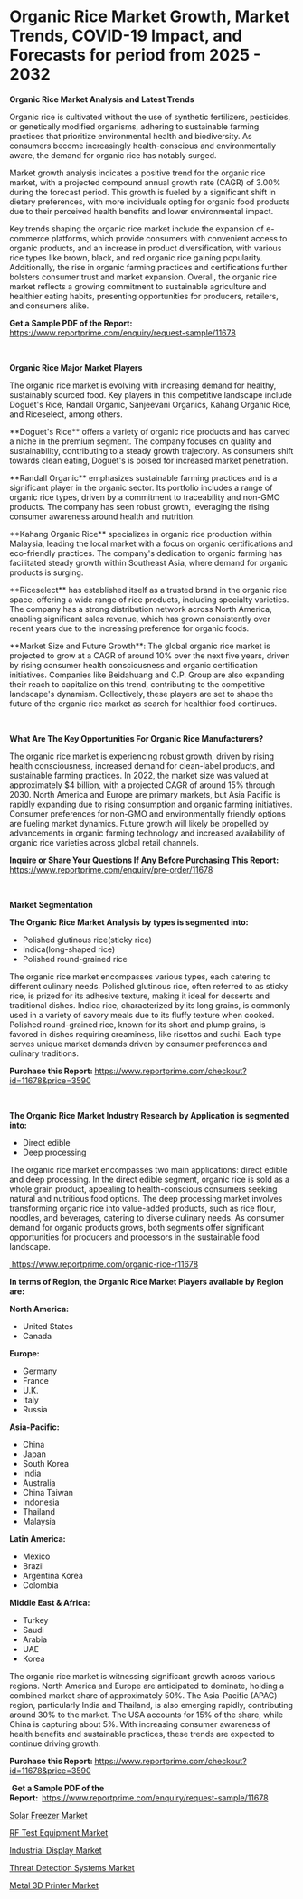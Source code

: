 <p><h1>Organic Rice Market Growth, Market Trends, COVID-19 Impact, and Forecasts for period from 2025 - 2032</h1></p><p><strong>Organic Rice Market Analysis and Latest Trends</strong></p>
<p><p>Organic rice is cultivated without the use of synthetic fertilizers, pesticides, or genetically modified organisms, adhering to sustainable farming practices that prioritize environmental health and biodiversity. As consumers become increasingly health-conscious and environmentally aware, the demand for organic rice has notably surged. </p><p>Market growth analysis indicates a positive trend for the organic rice market, with a projected compound annual growth rate (CAGR) of 3.00% during the forecast period. This growth is fueled by a significant shift in dietary preferences, with more individuals opting for organic food products due to their perceived health benefits and lower environmental impact. </p><p>Key trends shaping the organic rice market include the expansion of e-commerce platforms, which provide consumers with convenient access to organic products, and an increase in product diversification, with various rice types like brown, black, and red organic rice gaining popularity. Additionally, the rise in organic farming practices and certifications further bolsters consumer trust and market expansion. Overall, the organic rice market reflects a growing commitment to sustainable agriculture and healthier eating habits, presenting opportunities for producers, retailers, and consumers alike.</p></p>
<p><strong>Get a Sample PDF of the Report:&nbsp;</strong> <a href="https://www.reportprime.com/enquiry/request-sample/11678?utm_campaign=2794&utm_medium=2&utm_source=Github&utm_content=ia&utm_term=17032025&utm_id=organic-rice">https://www.reportprime.com/enquiry/request-sample/11678</a></p>
<p>&nbsp;</p>
<p><strong>Organic Rice Major Market Players</strong></p>
<p><p>The organic rice market is evolving with increasing demand for healthy, sustainably sourced food. Key players in this competitive landscape include Doguet's Rice, Randall Organic, Sanjeevani Organics, Kahang Organic Rice, and Riceselect, among others.</p><p>**Doguet's Rice** offers a variety of organic rice products and has carved a niche in the premium segment. The company focuses on quality and sustainability, contributing to a steady growth trajectory. As consumers shift towards clean eating, Doguet's is poised for increased market penetration.</p><p>**Randall Organic** emphasizes sustainable farming practices and is a significant player in the organic sector. Its portfolio includes a range of organic rice types, driven by a commitment to traceability and non-GMO products. The company has seen robust growth, leveraging the rising consumer awareness around health and nutrition.</p><p>**Kahang Organic Rice** specializes in organic rice production within Malaysia, leading the local market with a focus on organic certifications and eco-friendly practices. The company's dedication to organic farming has facilitated steady growth within Southeast Asia, where demand for organic products is surging.</p><p>**Riceselect** has established itself as a trusted brand in the organic rice space, offering a wide range of rice products, including specialty varieties. The company has a strong distribution network across North America, enabling significant sales revenue, which has grown consistently over recent years due to the increasing preference for organic foods.</p><p>**Market Size and Future Growth**: The global organic rice market is projected to grow at a CAGR of around 10% over the next five years, driven by rising consumer health consciousness and organic certification initiatives. Companies like Beidahuang and C.P. Group are also expanding their reach to capitalize on this trend, contributing to the competitive landscape's dynamism. Collectively, these players are set to shape the future of the organic rice market as search for healthier food continues.</p></p>
<p>&nbsp;</p>
<p><strong>What Are The Key Opportunities For Organic Rice Manufacturers?</strong></p>
<p><p>The organic rice market is experiencing robust growth, driven by rising health consciousness, increased demand for clean-label products, and sustainable farming practices. In 2022, the market size was valued at approximately $4 billion, with a projected CAGR of around 15% through 2030. North America and Europe are primary markets, but Asia Pacific is rapidly expanding due to rising consumption and organic farming initiatives. Consumer preferences for non-GMO and environmentally friendly options are fueling market dynamics. Future growth will likely be propelled by advancements in organic farming technology and increased availability of organic rice varieties across global retail channels.</p></p>
<p><strong>Inquire or Share Your Questions If Any Before Purchasing This Report:</strong> <a href="https://www.reportprime.com/enquiry/pre-order/11678?utm_campaign=2794&utm_medium=2&utm_source=Github&utm_content=ia&utm_term=17032025&utm_id=organic-rice">https://www.reportprime.com/enquiry/pre-order/11678</a></p>
<p>&nbsp;</p>
<p><strong>Market Segmentation</strong></p>
<p><strong>The Organic Rice Market Analysis by types is segmented into:</strong></p>
<p><ul><li>Polished glutinous rice(sticky rice)</li><li>Indica(long-shaped rice)</li><li>Polished round-grained rice</li></ul></p>
<p><p>The organic rice market encompasses various types, each catering to different culinary needs. Polished glutinous rice, often referred to as sticky rice, is prized for its adhesive texture, making it ideal for desserts and traditional dishes. Indica rice, characterized by its long grains, is commonly used in a variety of savory meals due to its fluffy texture when cooked. Polished round-grained rice, known for its short and plump grains, is favored in dishes requiring creaminess, like risottos and sushi. Each type serves unique market demands driven by consumer preferences and culinary traditions.</p></p>
<p><strong>Purchase this Report:&nbsp;</strong><a href="https://www.reportprime.com/checkout?id=11678&price=3590&utm_campaign=2794&utm_medium=2&utm_source=Github&utm_content=ia&utm_term=17032025&utm_id=organic-rice">https://www.reportprime.com/checkout?id=11678&price=3590</a></p>
<p>&nbsp;</p>
<p><strong>The Organic Rice Market Industry Research by Application is segmented into:</strong></p>
<p><ul><li>Direct edible</li><li>Deep processing</li></ul></p>
<p><p>The organic rice market encompasses two main applications: direct edible and deep processing. In the direct edible segment, organic rice is sold as a whole grain product, appealing to health-conscious consumers seeking natural and nutritious food options. The deep processing market involves transforming organic rice into value-added products, such as rice flour, noodles, and beverages, catering to diverse culinary needs. As consumer demand for organic products grows, both segments offer significant opportunities for producers and processors in the sustainable food landscape.</p></p>
<p><a href="https://www.reportprime.com/organic-rice-r11678?utm_campaign=2794&utm_medium=2&utm_source=Github&utm_content=ia&utm_term=17032025&utm_id=organic-rice">&nbsp;https://www.reportprime.com/organic-rice-r11678</a></p>
<p><strong>In terms of Region, the Organic Rice Market Players available by Region are:</strong></p>
<p>
    <p> <strong> North America: </strong>
        <ul>
            <li>United States</li>
            <li>Canada</li>
        </ul>
        </p> 
    <p> <strong> Europe: </strong>
        <ul>
            <li>Germany</li>
            <li>France</li>
            <li>U.K.</li>
            <li>Italy</li>
            <li>Russia</li>
        </ul>
        </p> 
    <p> <strong> Asia-Pacific: </strong>
        <ul>
            <li>China</li>
            <li>Japan</li>
            <li>South Korea</li>
            <li>India</li>
            <li>Australia</li>
            <li>China Taiwan</li>
            <li>Indonesia</li>
            <li>Thailand</li>
            <li>Malaysia</li>
        </ul>
        </p> 
    <p> <strong> Latin America: </strong>
        <ul>
            <li>Mexico</li>
            <li>Brazil</li>
            <li>Argentina Korea</li>
            <li>Colombia</li>
        </ul>
        </p> 
    <p> <strong> Middle East & Africa: </strong>
        <ul>
            <li>Turkey</li>
            <li>Saudi</li>
            <li>Arabia</li>
            <li>UAE</li>
            <li>Korea</li>
        </ul>
    </p>
    </p>
<p><p>The organic rice market is witnessing significant growth across various regions. North America and Europe are anticipated to dominate, holding a combined market share of approximately 50%. The Asia-Pacific (APAC) region, particularly India and Thailand, is also emerging rapidly, contributing around 30% to the market. The USA accounts for 15% of the share, while China is capturing about 5%. With increasing consumer awareness of health benefits and sustainable practices, these trends are expected to continue driving growth.</p></p>
<p><strong>Purchase this Report: </strong><a href="https://www.reportprime.com/checkout?id=11678&price=3590&utm_campaign=2794&utm_medium=2&utm_source=Github&utm_content=ia&utm_term=17032025&utm_id=organic-rice">https://www.reportprime.com/checkout?id=11678&price=3590</a></p>
<p>&nbsp;<strong>Get a Sample PDF of the Report:&nbsp;&nbsp;</strong><a href="https://www.reportprime.com/enquiry/request-sample/11678?utm_campaign=2794&utm_medium=2&utm_source=Github&utm_content=ia&utm_term=17032025&utm_id=organic-rice">https://www.reportprime.com/enquiry/request-sample/11678</a></p>
<p><strong></strong></p>
<p><p><a href="https://www.linkedin.com/pulse/solar-freezer-market-valuation-forecast-2025-2032-101-cagr-naxdf?utm_campaign=2794&utm_medium=2&utm_source=Github&utm_content=ia&utm_term=17032025&utm_id=organic-rice">Solar Freezer Market</a></p><p><a href="https://www.linkedin.com/pulse/projected-growth-rf-test-equipment-market-size-scope-analysis-weyyf?utm_campaign=2794&utm_medium=2&utm_source=Github&utm_content=ia&utm_term=17032025&utm_id=organic-rice">RF Test Equipment Market</a></p><p><a href="https://www.linkedin.com/pulse/industrial-display-market-size-overview-growth-analysis-qzacf?utm_campaign=2794&utm_medium=2&utm_source=Github&utm_content=ia&utm_term=17032025&utm_id=organic-rice">Industrial Display Market</a></p><p><a href="https://www.linkedin.com/pulse/thorough-analysis-threat-detection-systems-market-withits-vrfdf?utm_campaign=2794&utm_medium=2&utm_source=Github&utm_content=ia&utm_term=17032025&utm_id=organic-rice">Threat Detection Systems Market</a></p><p><a href="https://www.linkedin.com/pulse/metal-3d-printer-market-size-estimated-grow-cagr-128-from-2025-lkolc?utm_campaign=2794&utm_medium=2&utm_source=Github&utm_content=ia&utm_term=17032025&utm_id=organic-rice">Metal 3D Printer Market</a></p></p>